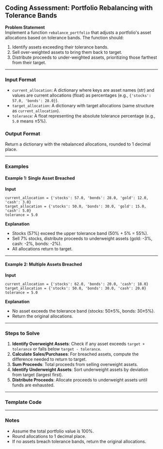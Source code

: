 ## Coding Assessment: Portfolio Rebalancing with Tolerance Bands

**Problem Statement**  
Implement a function `rebalance_portfolio` that adjusts a portfolio's asset allocations based on tolerance bands. The function should:
1. Identify assets exceeding their tolerance bands.
2. Sell over-weighted assets to bring them back to target.
3. Distribute proceeds to under-weighted assets, prioritizing those farthest from their target.

---

### **Input Format**
- `current_allocation`: A dictionary where keys are asset names (str) and values are current allocations (float) as percentages (e.g., `{'stocks': 57.0, 'bonds': 28.0}`).
- `target_allocation`: A dictionary with target allocations (same structure as `current_allocation`).
- `tolerance`: A float representing the absolute tolerance percentage (e.g., `5.0` means ±5%).

### **Output Format**
Return a dictionary with the rebalanced allocations, rounded to 1 decimal place.

---

### **Examples**

#### Example 1: Single Asset Breached
**Input**  
```
current_allocation = {'stocks': 57.0, 'bonds': 28.0, 'gold': 12.0, 'cash': 3.0}
target_allocation = {'stocks': 50.0, 'bonds': 30.0, 'gold': 15.0, 'cash': 5.0}
tolerance = 5.0
```


**Explanation**  
- Stocks (57%) exceed the upper tolerance band (50% + 5% = 55%).  
- Sell 7% stocks, distribute proceeds to underweight assets (gold: -3%, cash: -2%, bonds: -2%).  
- All allocations return to target.

---

#### Example 2: Multiple Assets Breached
**Input**  

```
current_allocation = {'stocks': 62.0, 'bonds': 20.0, 'cash': 18.0}
target_allocation = {'stocks': 50.0, 'bonds': 30.0, 'cash': 20.0}
tolerance = 5.0
```



**Explanation**  
- No asset exceeds the tolerance band (stocks: 50±5%, bonds: 30±5%).  
- Return the original allocations.

---

### **Steps to Solve**
1. **Identify Overweight Assets**: Check if any asset exceeds `target + tolerance` or falls below `target - tolerance`.  
2. **Calculate Sales/Purchases**: For breached assets, compute the difference needed to return to target.  
3. **Sum Proceeds**: Total proceeds from selling overweight assets.  
4. **Identify Underweight Assets**: Sort underweight assets by deviation from target (largest first).  
5. **Distribute Proceeds**: Allocate proceeds to underweight assets until funds are exhausted.

---

### **Template Code**



---

### **Notes**
- Assume the total portfolio value is 100%.  
- Round allocations to 1 decimal place.  
- If no assets breach tolerance bands, return the original allocations.
